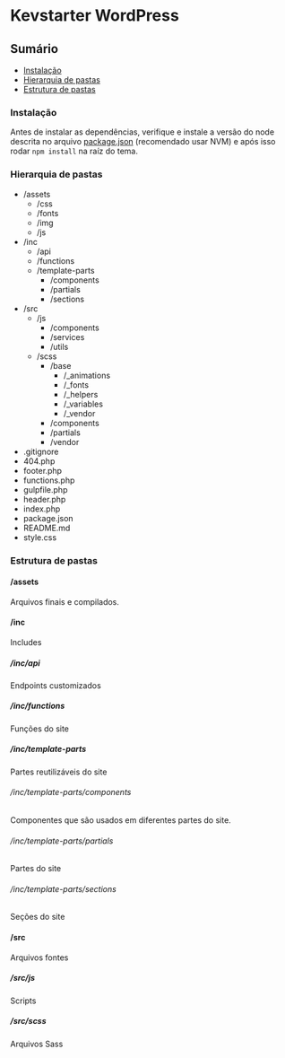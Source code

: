 # Kevstarter WordPress

## Sumário

- [Instalação](#Instalação)
- [Hierarquia de pastas](#Hierarquia-de-pastas)
- [Estrutura de pastas](#Estrutura-de-pastas)

### Instalação

Antes de instalar as dependências, verifique e instale a versão do node descrita no arquivo [package.json](/package.json#L10) (recomendado usar NVM) e após isso rodar `npm install` na raíz do tema.

### Hierarquia de pastas

- /assets
  - /css
  - /fonts
  - /img
  - /js
- /inc
  - /api
  - /functions
  - /template-parts
    - /components
    - /partials
    - /sections
- /src
  - /js
    - /components
    - /services
    - /utils
  - /scss
    - /base
      - /_animations
      - /_fonts
      - /_helpers
      - /_variables
      - /_vendor
    - /components
    - /partials
    - /vendor
- .gitignore
- 404.php
- footer.php
- functions.php
- gulpfile.php
- header.php
- index.php
- package.json
- README.md
- style.css

### Estrutura de pastas

#### /assets

Arquivos finais e compilados.

#### /inc

Includes

##### /inc/api

Endpoints customizados

##### /inc/functions

Funções do site

##### /inc/template-parts

Partes reutilizáveis do site

###### /inc/template-parts/components

Componentes que são usados em diferentes partes do site.

###### /inc/template-parts/partials

Partes do site

###### /inc/template-parts/sections

Seções do site

#### /src

Arquivos fontes

##### /src/js

Scripts

##### /src/scss

Arquivos Sass